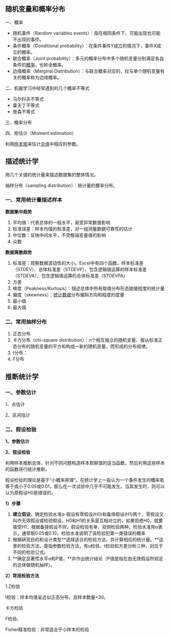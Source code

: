 ## 随机变量和概率分布

一、概率

- 随机事件（Random variables events）：指在相同条件下，可能出现也可能不出现的事件。
- 条件概率（Conditional probability）：在条件事件Y成立的情况下，事件X成立的概率。
- 联合概率（Joint probability）：多元的概率分布中多个随机变量分别满足各自条件的[概率](https://link.zhihu.com/?target=https%3A//baike.baidu.com/item/%E6%A6%82%E7%8E%87/828845)，也称全概率。
- 边缘概率（Marginal Distribution）：与联合概率对应的，仅与单个随机变量有关的概率称为边缘概率。

二、机器学习中经常遇到的几个概率不等式

- 马尔科夫不等式
- 霍夫丁不等式
- 詹森不等式

三、概率分布

四、矩估计（Moment estimation）

利用[样本矩](https://link.zhihu.com/?target=https%3A//baike.baidu.com/item/%E6%A0%B7%E6%9C%AC%E7%9F%A9/18885702)来估计[总体](https://link.zhihu.com/?target=https%3A//baike.baidu.com/item/%E6%80%BB%E4%BD%93/919248)中相应的参数。

## 描述统计学

用几个关键的统计量来描述数据集的整体情况。

抽样分布（sampling distribution）：统计量的概率分布。

### 一、常用统计量描述样本

**数据集中趋势**

1. 平均值：代表总体的一般水平，易受异常数值影响
2. 标准误差：样本均值的标准差，对一组测量数据可靠性的估计
3. 中位数：反映中间水平，不受极端变量值的影响
4. 众数

**数据离散趋势**

1. 标准差：观察数据波动性的大小。Excel中有四个函数，样本标准差（STDEV）、总体标准差（STDEVP）、包含逻辑值运算的样本标准差（STDEVA）、包含逻辑值运算的总体标准差（STDEVPA）
2. 方差
3. 峰度（Peakness/Kurtosis）：描述总体中所有取值分布形态陡缓程度的统计量
4. 偏度（skewness）：[统计数据](https://link.zhihu.com/?target=https%3A//baike.baidu.com/item/%E7%BB%9F%E8%AE%A1%E6%95%B0%E6%8D%AE)分布偏斜方向和程度的度量
5. 最小值
6. 最大值

### 二、常用抽样分布

1. 正态分布
2. 卡方分布（chi-square distribution）：n个相互独立的随机变量、服从标准正态分布的随机变量的平方和构成一新的随机变量，而形成的分布规律。
3. t分布：
4. F分布

## 推断统计学

### 一、参数估计

1、点估计

2、区间估计

### 二、假设检验

**1、参数估计**



**2、假设检验**

利用样本推断总体，针对不同问题构造样本观察值的适当函数，然后利用这些样本的函数进行统计推断。

假设检验的理论是基于“小概率原理”。在统计学上一般认为一个事件发生的概率若等于或小于0.05或0.01，那么在一次试验中几乎不可能发生。当其发生时，则可以认为原假设H0是错误的。

**1）步骤**

1. **建立假设**，确定检验水准α-假设有零假设(H0)和备择假设(H1)两个，零假设又叫作无效假设或检验假设。H0和H1的关系是互相对立的，如果拒绝H0，就要接受H1，根据备择假设不同，假设检验有单、双侧检验两种。检验水准用α表示，通常取0.05或0.10，检验水准说明了该检验犯第一类错误的概率
2. 根据硏究目的和设计类型**选择适合的检验方法，并计算相应的统计量。**这里的检验方法，是指参数检验方法，有u检验、t检验和方差分析三种，对应于不同的检验公式。
3. **确定显著性水平α和P值，**并作出统计结论（P值是指在由无效假设所规定的总体做随机抽样）。

**2）常用检验方法**

1.Z检验

t检验：样本均值呈近似正态分布，且样本数量<30。

卡方检验

F检验、

Fisher精准检验：非常适合于小样本的检验